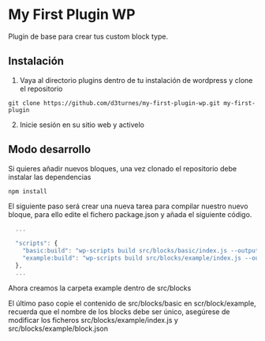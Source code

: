 # My First Plugin WP

Plugin de base para crear tus custom block type.

## Instalación

1. Vaya al directorio plugins dentro de tu instalación de wordpress y clone el repositorio

`git clone https://github.com/d3turnes/my-first-plugin-wp.git my-first-plugin`

2. Inicie sesión en su sitio web y activelo

## Modo desarrollo

Si quieres añadir nuevos bloques, una vez clonado el repositorio debe instalar las dependencias

`npm install`

El siguiente paso será crear una nueva tarea para compilar nuestro nuevo bloque, para ello 
edite el fichero  package.json y añada el siguiente código.

```js
  ...
  
  "scripts": {    
    "basic:build": "wp-scripts build src/blocks/basic/index.js --output-path=build/basic/ && cp src/blocks/basic/block.json build/basic/"
    "example:build": "wp-scripts build src/blocks/example/index.js --output-path=build/example/ && cp src/blocks/example/block.json build/example/"
  },
  ...
```

Ahora creamos la carpeta example dentro de src/blocks

El último paso copie el contenido de src/blocks/basic en scr/block/example, recuerda que el nombre de los blocks
debe ser único, asegúrese de modificar los ficheros src/blocks/example/index.js y src/blocks/example/block.json
